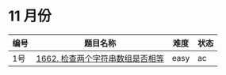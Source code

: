 # 11 月份

**编号**|**题目名称**|**难度**|**状态**
--------|------------|--------|--------
1号|[1662. 检查两个字符串数组是否相等](./第1题%201662.%20检查两个字符串数组是否相等)|easy|ac
